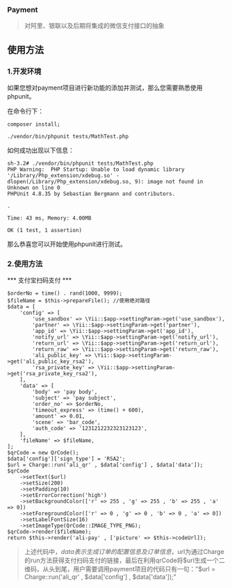 ### Payment

> 对阿里、银联以及后期将集成的微信支付接口的抽象

## 使用方法

### 1.开发环境

如果您想对payment项目进行新功能的添加并测试，那么您需要熟悉使用phpunit。

在命令行下：

    composer install;
    
    ./vendor/bin/phpunit tests/MathTest.php

如何成功出现以下信息：

    sh-3.2# ./vendor/bin/phpunit tests/MathTest.php 
    PHP Warning:  PHP Startup: Unable to load dynamic library '/Library/Php_extension/xdebug.so' - dlopen(/Library/Php_extension/xdebug.so, 9): image not found in Unknown on line 0
    PHPUnit 4.8.35 by Sebastian Bergmann and contributors.
    
    .
    
    Time: 43 ms, Memory: 4.00MB
    
    OK (1 test, 1 assertion)
    
那么恭喜您可以开始使用phpunit进行测试。

### 2.使用方法

*** 支付宝扫码支付 ***
    
    $orderNo = time() . rand(1000, 9999);
    $fileName = $this->prepareFile(); //使用绝对路径
    $data = [
        'config' => [
            'use_sandbox' => \Yii::$app->settingParam->get('use_sandbox'),
            'partner' => \Yii::$app->settingParam->get('partner'),
            'app_id' => \Yii::$app->settingParam->get('app_id'),
            'notify_url' => \Yii::$app->settingParam->get('notify_url'),
            'return_url' => \Yii::$app->settingParam->get('return_url'),
            'return_raw' => \Yii::$app->settingParam->get('return_raw'),
            'ali_public_key' => \Yii::$app->settingParam->get('ali_public_key_rsa2'),
            'rsa_private_key' => \Yii::$app->settingParam->get('rsa_private_key_rsa2'),
        ],
        'data' => [
            'body' => 'pay body',
            'subject' => 'pay subject',
            'order_no' => $orderNo,
            'timeout_express' => (time() + 600),
            'amount' => 0.01,
            'scene' => 'bar_code',
            'auth_code' => '1231212232323123123',
        ],
        'fileName' => $fileName,
    ];
    $qrCode = new QrCode();
    $data['config']['sign_type'] = 'RSA2';
    $url = Charge::run('ali_qr' , $data['config'] , $data['data']);
    $qrCode
        ->setText($url)
        ->setSize(200)
        ->setPadding(10)
        ->setErrorCorrection('high')
        ->setBackgroundColor(['r' => 255 , 'g' => 255 , 'b' => 255 , 'a' => 0])
        ->setForegroundColor(['r' => 0 , 'g' => 0 , 'b' => 0 , 'a' => 0])
        ->setLabelFontSize(16)
        ->setImageType(QrCode::IMAGE_TYPE_PNG);
    $qrCode->render($fileName);
    return $this->render('ali-pay' , ['picture' => $this->codeUrl]);
    
> 上述代码中，$data表示生成订单的配置信息及订单信息，$url为通过Charge的run方法获得支付扫码支付的链接，最后在利用qrCode将$url生成一个二维码，从头到尾，用户需要调用payment项目的代码只有一句："$url = Charge::run('ali_qr' , $data['config'] , $data['data']);"